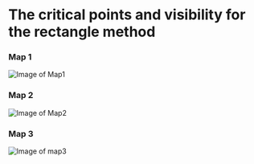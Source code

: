 # The critical points and visibility for the rectangle method

### Map 1

![Image of Map1](https://github.com/ancker1/RCA5-PRO/blob/master/Test/Critical%20Points/Rectangles/RectanglesCriticalPointsVisibilityMap1.png)

### Map 2

![Image of Map2](https://github.com/ancker1/RCA5-PRO/blob/master/Test/Critical%20Points/Rectangles/RectanglesCriticalPointsVisibilityMap2.png)

### Map 3

![Image of map3](https://github.com/ancker1/RCA5-PRO/blob/master/Test/Critical%20Points/Rectangles/RectanglesCriticalPointsVisibilityMap3.png)
